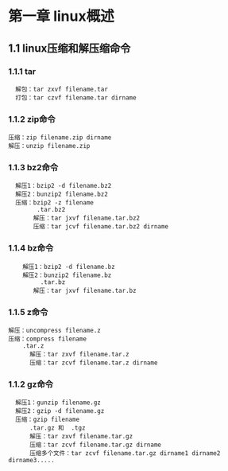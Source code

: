 # 第一章   linux概述
##  1.1 linux压缩和解压缩命令

### 1.1.1 tar
      解包：tar zxvf filename.tar
      打包：tar czvf filename.tar dirname
      
###  1.1.2 zip命令
    压缩：zip filename.zip dirname 
    解压：unzip filename.zip
 
###  1.1.3 bz2命令
      解压1：bzip2 -d filename.bz2
      解压2：bunzip2 filename.bz2
      压缩：bzip2 -z filename
            .tar.bz2
           解压：tar jxvf filename.tar.bz2
           压缩：tar jcvf filename.tar.bz2 dirname
           
###  1.1.4 bz命令
        解压1：bzip2 -d filename.bz
        解压2：bunzip2 filename.bz
             .tar.bz
           解压：tar jxvf filename.tar.bz
           
###  1.1.5 z命令
    解压：uncompress filename.z
    压缩：compress filename
        .tar.z
          解压：tar zxvf filename.tar.z
          压缩：tar zcvf filename.tar.z dirname
          
### 1.1.2 gz命令
      解压1：gunzip filename.gz
      解压2：gzip -d filename.gz
      压缩：gzip filename
          .tar.gz 和  .tgz
          解压：tar zxvf filename.tar.gz
          压缩：tar zcvf filename.tar.gz dirname
          压缩多个文件：tar zcvf filename.tar.gz dirname1 dirname2 dirname3.....